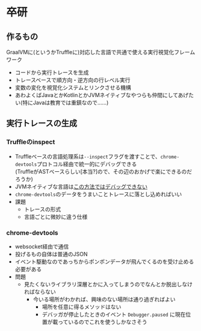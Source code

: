 # 卒研
## 作るもの
GraalVMに(というかTruffleに)対応した言語で共通で使える実行視覚化フレームワーク
- コードから実行トレースを生成
- トレースベースで順方向・逆方向の行レベル実行
- 変数の変化を視覚化システムとリンクさせる機構
- あわよくばJavaとかKotlinとかJVMネイティブなやつらも仲間にしてあげたい(特にJavaは教育では重鎮なので……)

## 実行トレースの生成
### Truffleのinspect
- Truffleベースの言語処理系は`--inspect`フラグを渡すことで、`chrome-devtools`プロトコル経由で統一的にデバッグできる  
(TruffleがASTベースらしい\[本当?\]ので、その辺のおかげで楽にできるのだろうか)
- JVMネイティブな言語は[この方法ではデバッグできない](https://github.com/oracle/graal/blob/master/sulong/docs/DEBUGGING.md)
- `chrome-devtools`のデータをうまいことトレースに落とし込めればいい
- 課題
    - トレースの形式
    - 言語ごとに微妙に違う仕様
        
### chrome-devtools
- websocket経由で通信
- 投げるもの自体は普通のJSON
- イベント駆動なのであっちからポンポンデータが飛んでくるのを受け止める必要がある
- 問題
    - 見たくないライブラリ深層とかに入ってしまうのでなんとか脱出しなければならない
        - 今いる場所がわかれば、興味のない場所は通り過ぎればよい
            - 場所を任意に得るメソッドはない
            - デバッガが停止したときのイベント `Debugger.paused` に現在位置が載っているのでこれを使うしかなさそう
